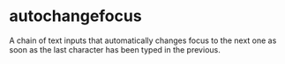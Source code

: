 # autochangefocus
A chain of text inputs that automatically changes focus to the next one as soon as the last character has been typed in the previous.
